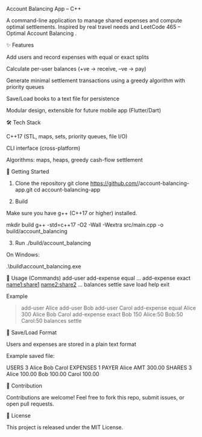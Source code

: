 Account Balancing App – C++

A command-line application to manage shared expenses and compute optimal settlements.
Inspired by real travel needs and LeetCode 465 – Optimal Account Balancing
.

✨ Features

Add users and record expenses with equal or exact splits

Calculate per-user balances (+ve → receive, –ve → pay)

Generate minimal settlement transactions using a greedy algorithm with priority queues

Save/Load books to a text file for persistence

Modular design, extensible for future mobile app (Flutter/Dart)

🛠️ Tech Stack

C++17 (STL, maps, sets, priority queues, file I/O)

CLI interface (cross-platform)

Algorithms: maps, heaps, greedy cash-flow settlement

🚀 Getting Started
1. Clone the repository
git clone https://github.com/<your-username>/account-balancing-app.git
cd account-balancing-app

2. Build

Make sure you have g++ (C++17 or higher) installed.

mkdir build
g++ -std=c++17 -O2 -Wall -Wextra src/main.cpp -o build/account_balancing

3. Run
./build/account_balancing


On Windows:

.\build\account_balancing.exe

📖 Usage (Commands)
add-user <name>
add-expense equal <payer> <amount> <p1> <p2> ...
add-expense exact <payer> <amount> <name1:share1> <name2:share2> ...
balances
settle
save <file>
load <file>
help
exit

Example
> add-user Alice
> add-user Bob
> add-user Carol
> add-expense equal Alice 300 Alice Bob Carol
> add-expense exact Bob 150 Alice:50 Bob:50 Carol:50
> balances
> settle

📂 Save/Load Format

Users and expenses are stored in a plain text format

Example saved file:

USERS 3
Alice
Bob
Carol
EXPENSES 1
PAYER Alice AMT 300.00
SHARES 3
Alice 100.00
Bob 100.00
Carol 100.00

🤝 Contribution

Contributions are welcome! Feel free to fork this repo, submit issues, or open pull requests.

📜 License

This project is released under the MIT License.
